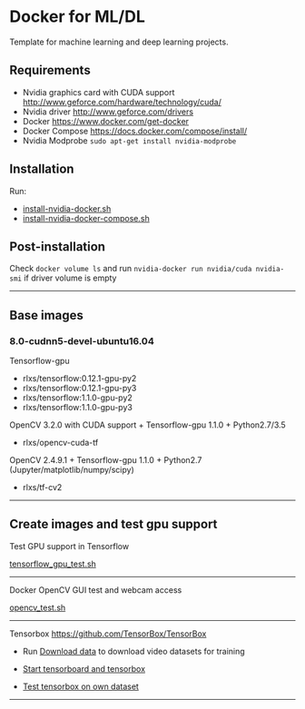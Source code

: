 # Docker for ML/DL
Template for machine learning and deep learning projects. 

## Requirements
* Nvidia graphics card with CUDA support <http://www.geforce.com/hardware/technology/cuda/>
* Nvidia driver <http://www.geforce.com/drivers>
* Docker <https://www.docker.com/get-docker>
* Docker Compose <https://docs.docker.com/compose/install/>
* Nvidia Modprobe `sudo apt-get install nvidia-modprobe`

## Installation
Run:
* [install-nvidia-docker.sh](https://github.com/SmartPeople/docker-ml/blob/master/scripts/install-nvidia-docker.sh)
* [install-nvidia-docker-compose.sh](https://github.com/SmartPeople/docker-ml/blob/master/scripts/install-nvidia-docker-compose.sh)


## Post-installation

Check `docker volume ls` and run `nvidia-docker run nvidia/cuda nvidia-smi` if driver volume is empty

---
## Base images

### 8.0-cudnn5-devel-ubuntu16.04

Tensorflow-gpu

* rlxs/tensorflow:0.12.1-gpu-py2
* rlxs/tensorflow:0.12.1-gpu-py3
* rlxs/tensorflow:1.1.0-gpu-py2
* rlxs/tensorflow:1.1.0-gpu-py3

OpenCV 3.2.0 with CUDA support + Tensorflow-gpu 1.1.0 + Python2.7/3.5

* rlxs/opencv-cuda-tf

OpenCV 2.4.9.1 + Tensorflow-gpu 1.1.0 + Python2.7 (Jupyter/matplotlib/numpy/scipy)

* rlxs/tf-cv2

---

## Create images and test gpu support

Test GPU support in Tensorflow

[tensorflow_gpu_test.sh](https://github.com/iraelaxis/docker-ml/blob/master/tensorflow_gpu_test.sh)

---

Docker OpenCV GUI test and webcam access

[opencv_test.sh](https://github.com/SmartPeople/docker-ml/blob/master/opencv_test.sh)

---

Tensorbox <https://github.com/TensorBox/TensorBox>

* Run [Download data](https://github.com/SmartPeople/docker-ml/blob/master/images/tensorbox/code/download_data.sh) to download video datasets for training

* [Start tensorboard and tensorbox](https://github.com/SmartPeople/docker-ml/blob/master/images/tensorbox/code/start_all.sh)

* [Test tensorbox on own dataset](https://github.com/SmartPeople/docker-ml/blob/master/images/tensorbox/code/notebooks/my_video.ipynb)
---
